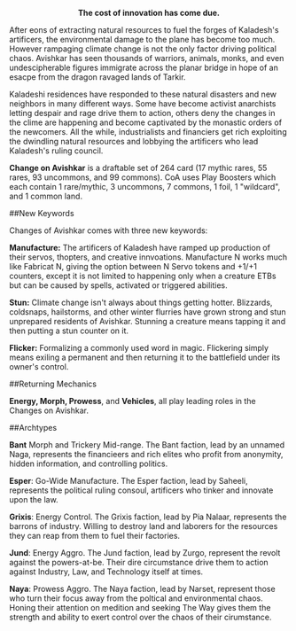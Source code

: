 <!--<img src="https://grapplex.github.io/sets/SMK-files/logo.png" alt="The Big Smoko" width="450" height="278">
-->
**<p style="text-align: center;">The cost of innovation has come due.</p>**

After eons of extracting natural resources to fuel the forges of Kaladesh's artificers, the environmental damage to the plane has become too much. However rampaging climate change is not the only factor driving political chaos. 
Avishkar has seen thousands of warriors, animals, monks, and even undescipherable figures immigrate across the planar bridge in hope of an esacpe from the dragon ravaged lands of Tarkir.

Kaladeshi residences have responded to these natural disasters and new neighbors in many different ways. Some have become activist anarchists letting despair and rage drive them to action, others deny the changes in the clime are happening and become captivated by the monastic orders of the newcomers. 
All the while, industrialists and financiers get rich exploiting the dwindling natural resources and lobbying the artificers who lead Kaladesh's ruling council.



**Change on Avishkar** is a draftable set of 264 card (17 mythic rares, 55 rares, 93 uncommons, and 99 commons). CoA uses Play Boosters which each contain 1 rare/mythic, 3 uncommons, 7 commons, 1 foil, 1 "wildcard", and 1 common land.

##New Keywords

Changes of Avishkar comes with three new keywords:

**Manufacture:** The artificers of Kaladesh have ramped up production of their servos, thopters, and creative innvoations. Manufacture N works much like Fabricat N, giving the option between N Servo tokens and +1/+1 counters, except it is not limited to happening only when a creature ETBs but can be caused by spells, activated or triggered abilities.

**Stun:** Climate change isn't always about things getting hotter. Blizzards, coldsnaps, hailstorms, and other winter flurries have grown strong and stun unprepared residents of Avishkar. Stunning a creature means tapping it and then putting a stun counter on it. 

**Flicker:** Formalizing a commonly used word in magic. Flickering simply means exiling a permanent and then returning it to the battlefield under its owner's control.


##Returning Mechanics

**Energy, Morph, Prowess**, and **Vehicles**, all play leading roles in the Changes on Avishkar.

<!-- <img align="right" width="200" height="353" style="margin:15px" src="https://i.ibb.co/mVRXXgx1/booster.png" alt="SMK booster"/>The mechanics of **Changes on Avishkar** include:
-->

##Archtypes

**Bant** Morph and Trickery Mid-range. The Bant faction, lead by an unnamed Naga, represents the financieers and rich elites who profit from anonymity, hidden information, and controlling politics.

**Esper**: Go-Wide Manufacture. The Esper faction, lead by Saheeli, represents the political ruling consoul, artificers who tinker and innovate upon the law.

**Grixis**: Energy Control. The Grixis faction, lead by Pia Nalaar, represents the barrons of industry. Willing to destroy land and laborers for the resources they can reap from them to fuel their factories.

**Jund**: Energy Aggro. The Jund faction, lead by Zurgo, represent the revolt against the powers-at-be. Their dire circumstance drive them to action against Industry, Law, and Technology itself at times.

**Naya**: Prowess Aggro.  The Naya faction, lead by Narset, represent those who turn their focus away from the poltical and environmental chaos. Honing their attention on medition and seeking The Way gives them the strength and ability to exert control over the chaos of their cirumstance.